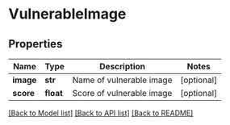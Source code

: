 # VulnerableImage

## Properties
Name | Type | Description | Notes
------------ | ------------- | ------------- | -------------
**image** | **str** | Name of vulnerable image | [optional] 
**score** | **float** | Score of vulnerable image | [optional] 

[[Back to Model list]](../README.md#documentation-for-models) [[Back to API list]](../README.md#documentation-for-api-endpoints) [[Back to README]](../README.md)


